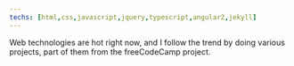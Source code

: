 ```yaml
---
techs: [html,css,javascript,jquery,typescript,angular2,jekyll]
---
```


Web technologies are hot right now, and I follow the trend by doing various projects, part of them from the freeCodeCamp project.
